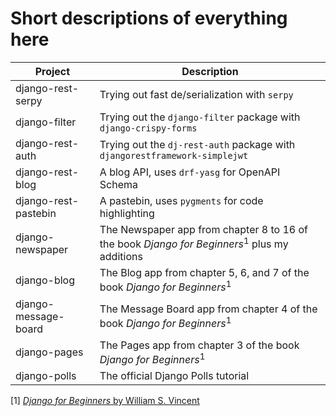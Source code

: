 # Short descriptions of everything here

| Project              | Description |
| ---                  | --- |
| django-rest-serpy    | Trying out fast de/serialization with `serpy` |
| django-filter        | Trying out the `django-filter` package with `django-crispy-forms` |
| django-rest-auth     | Trying out the `dj-rest-auth` package with `djangorestframework-simplejwt` |
| django-rest-blog     | A blog API, uses `drf-yasg` for OpenAPI Schema |
| django-rest-pastebin | A pastebin, uses `pygments` for code highlighting |
| django-newspaper     | The Newspaper app from chapter 8 to 16 of the book _Django for Beginners_<sup>1</sup> plus my additions|
| django-blog          | The Blog app from chapter 5, 6, and 7 of the book _Django for Beginners_<sup>1</sup> |
| django-message-board | The Message Board app from chapter 4 of the book _Django for Beginners_<sup>1</sup> |
| django-pages         | The Pages app from chapter 3 of the book _Django for Beginners_<sup>1</sup> |
| django-polls         | The official Django Polls tutorial |

[1] [_Django for Beginners_ by William S. Vincent](https://learndjango.com/courses/django-for-beginners/)
